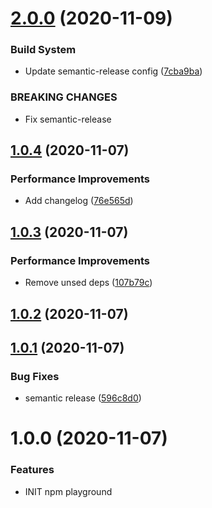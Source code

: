# [2.0.0](https://github.com/hamzahamidi/playground-npm/compare/v1.0.4...v2.0.0) (2020-11-09)


### Build System

* Update semantic-release config ([7cba9ba](https://github.com/hamzahamidi/playground-npm/commit/7cba9bab883fb8e961d4738dd17c6252a804d06e))


### BREAKING CHANGES

* Fix semantic-release

## [1.0.4](https://github.com/hamzahamidi/playground-npm/compare/v1.0.3...v1.0.4) (2020-11-07)


### Performance Improvements

* Add changelog ([76e565d](https://github.com/hamzahamidi/playground-npm/commit/76e565dc2b147f79499e004aabead00bf9991410))

## [1.0.3](https://github.com/hamzahamidi/playground-npm/compare/v1.0.2...v1.0.3) (2020-11-07)


### Performance Improvements

* Remove unsed deps ([107b79c](https://github.com/hamzahamidi/playground-npm/commit/107b79cb930006d12537edd4af4e0e6536222a82))

## [1.0.2](https://github.com/hamzahamidi/playground-npm/compare/v1.0.1...v1.0.2) (2020-11-07)

## [1.0.1](https://github.com/hamzahamidi/playground-npm/compare/v1.0.0...v1.0.1) (2020-11-07)


### Bug Fixes

* semantic release ([596c8d0](https://github.com/hamzahamidi/playground-npm/commit/596c8d094cd8f1f654154f8df578db98cdd95124))

# 1.0.0 (2020-11-07)


### Features

* INIT npm playground
